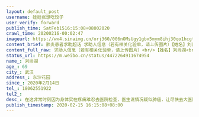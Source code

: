 ```yaml
---
layout: default_post
username: 娃娃张想吃饺子
user_verify: forward
publish_time: SatFeb1516:15:08+08002020
crawl_time: 20200216-00:02:47
imageurl: https://wx4.sinaimg.cn/orj360/006nOMsUgy1gbx5mym8ihj30qo1hcgtx.jpg,https://wx4.sinaimg.cn/orj360/006nOMsUgy1gbx5mzqnm4j30qo1hcwk4.jpg,https://wx2.sinaimg.cn/orj360/006nOMsUgy1gbx5my6djaj30qo1hcdky.jpg
content_brief: 肺炎患者求助超话 求助人信息（若有相关化验单，请上传图片）【姓名】刘尚湖【年龄】69【所在城市】武汉【所在小区、社区】东沙花园【患病时间】2020年2月14日【联系方式】‭18062551922‬【其他紧急联系人】【病情描述】 在这非常时刻因为身体实在疼痛难忍去医院检查，医生说情况疑似肺 ...全文
content_full_raw: 求助人信息（若有相关化验单，请上传图片）<br/>【姓名】刘尚湖<br/>【年龄】69<br/>【所在城市】武汉<br/>【所在小区、社区】东沙花园<br/>【患病时间】2020年2月14日<br/>【联系方式】‭18062551922‬<br/>【其他紧急联系人】<br/>【病情描述】<br/>在这非常时刻因为身体实在疼痛难忍去医院检查，医生说情况疑似肺癌，让尽快去大医院做进一步检查确认，问医生能否等疫情过去，医生说情况非常不好，不能等！但是现在求助无门，各大医院因为新冠肺炎拒收癌症患者！癌症患者难道就在家等死吗？望有关部门能够帮帮我！
status_url: https://m.weibo.cn/status/4472264911674954
name_: 刘尚湖
age_: 69
city_: 武汉
address_: 东沙花园
since_: 2020年2月14日
tel_: ‭18062551922‬
tel2_: 
desc_: 在这非常时刻因为身体实在疼痛难忍去医院检查，医生说情况疑似肺癌，让尽快去大医院做进一步检查确认，问医生能否等疫情过去，医生说情况非常不好，不能等！但是现在求助无门，各大医院因为新冠肺炎拒收癌症患者！癌症患者难道就在家等死吗？望有关部门能够帮帮我！
publish_timestamp: 2020-02-15 16:15:08+08:00
---
```

